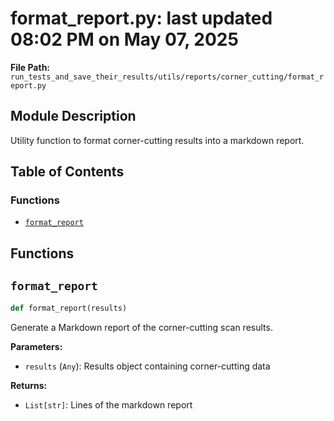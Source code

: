 # format_report.py: last updated 08:02 PM on May 07, 2025

**File Path:** `run_tests_and_save_their_results/utils/reports/corner_cutting/format_report.py`

## Module Description

Utility function to format corner-cutting results into a markdown report.

## Table of Contents

### Functions

- [`format_report`](#format_report)

## Functions

## `format_report`

```python
def format_report(results)
```

Generate a Markdown report of the corner-cutting scan results.

**Parameters:**

- `results` (`Any`): Results object containing corner-cutting data

**Returns:**

- `List[str]`: Lines of the markdown report
